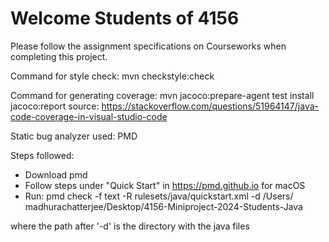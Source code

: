 # Welcome Students of 4156

Please follow the assignment specifications on Courseworks when completing this project.

Command for style check: mvn checkstyle:check

Command for generating coverage: mvn jacoco:prepare-agent test install jacoco:report
source: https://stackoverflow.com/questions/51964147/java-code-coverage-in-visual-studio-code 

Static bug analyzer used: PMD

Steps followed:
- Download pmd
- Follow steps under "Quick Start" in https://pmd.github.io for macOS
- Run: pmd check -f text -R rulesets/java/quickstart.xml -d /Users/     madhurachatterjee/Desktop/4156-Miniproject-2024-Students-Java

where the path after '-d' is the directory with the java files
